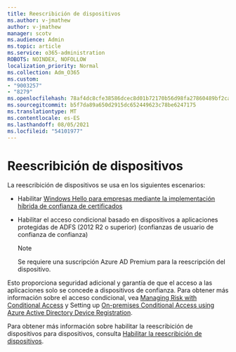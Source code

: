 ```yaml
---
title: Reescribición de dispositivos
ms.author: v-jmathew
author: v-jmathew
manager: scotv
ms.audience: Admin
ms.topic: article
ms.service: o365-administration
ROBOTS: NOINDEX, NOFOLLOW
localization_priority: Normal
ms.collection: Adm_O365
ms.custom:
- "9003257"
- "8279"
ms.openlocfilehash: 78af4dc8cfe38586dcec8d01b72170b56d98fa27860489bf2ca9544f32210c37
ms.sourcegitcommit: b5f7da89a650d2915dc652449623c78be6247175
ms.translationtype: MT
ms.contentlocale: es-ES
ms.lasthandoff: 08/05/2021
ms.locfileid: "54101977"
---
```

# <a name="device-writeback"></a>Reescribición de dispositivos

La reescribición de dispositivos se usa en los siguientes escenarios:

- Habilitar [Windows Hello para empresas mediante la implementación híbrida de confianza de certificados](https://docs.microsoft.com/windows/security/identity-protection/hello-for-business/hello-hybrid-cert-trust-prereqs#device-registration)
- Habilitar el acceso condicional basado en dispositivos a aplicaciones protegidas de ADFS (2012 R2 o superior) (confianzas de usuario de confianza de confianza)

    > [!NOTE]
    > Se requiere una suscripción Azure AD Premium para la reescripción del dispositivo.

Esto proporciona seguridad adicional y garantía de que el acceso a las aplicaciones solo se concede a dispositivos de confianza. Para obtener más información sobre el acceso condicional, vea [Managing Risk with Conditional Access](https://docs.microsoft.com/azure/active-directory/conditional-access/overview) y Setting up [On-premises Conditional Access using Azure Active Directory Device Registration](https://docs.microsoft.com/azure/active-directory/devices/overview).

Para obtener más información sobre habilitar la reescribición de dispositivos para dispositivos, consulta [Habilitar la reescribición de dispositivos](https://docs.microsoft.com/azure/active-directory/hybrid/how-to-connect-device-writeback).
